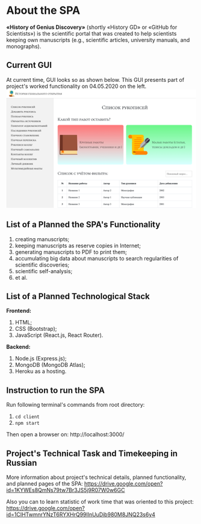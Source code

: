 # About the SPA
**«History of Genius Discovery»** (shortly «History GD» or «GitHub 
for Scientists») is the scientific portal that was created to help 
scientists keeping own manuscripts (e.g., scientific articles, 
university manuals, and monographs).

## Current GUI
At current time, GUI looks so as shown below. This GUI presents 
part of project's worked functionality on 04.05.2020 on the left. 
![File:GUI on 04.05.2020](public/img/GUI-on-04.05.2020.png "GUI on 04.05.2020")

## List of a Planned the SPA's Functionality
1) creating manuscripts;
2) keeping manuscripts as reserve copies in Internet;
3) generating manuscripts to PDF to print them;
4) accumulating big data about manuscripts to search regularities 
of scientific discoveries;
5) scientific self-analysis;
6) et al.

## List of a Planned Technological Stack
**Frontend:**
1) HTML;
2) CSS (Bootstrap);
3) JavaScript (React.js, React Router).

**Backend:**
1) Node.js (Express.js);
2) MongoDB (MongoDB Atlas);
3) Heroku as a hosting.

## Instruction to run the SPA
Run following terminal's commands from root directory:
1. `cd client`
2. `npm start`

Then open a browser on: http://localhost:3000/

## Project's Technical Task and Timekeeping in Russian
More information about project's technical details, planned 
functionality, and planned pages of the SPA: 
https://drive.google.com/open?id=1KYWEs8QmNs79tw7Br3JS5j9R07W0w6GC

Also you can to learn statistic of work time that was oriented to 
this project: 
https://drive.google.com/open?id=1CIHTwmnrYNzT6RYXHrQ99lInUuDib980M8JNQ23s6y4
